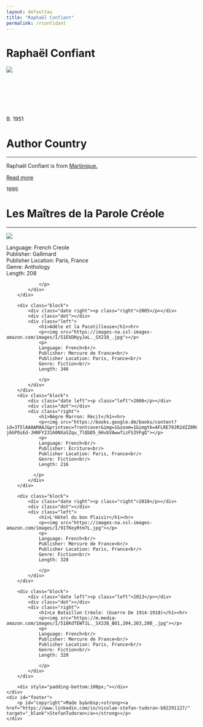 ```yaml
---
layout: defaultau
title: "Raphaël Confiant"
permalink: /rconfidant
---
```

<!-- partial:index.partial.html -->
<div class="content">
    <h1>  Raphaël Confiant </h1>
    <div class="quote">
        <div><img src="http://ile-en-ile.org/wp-content/uploads/2001/08/confiant.jpg" class="logo"></div>
    </div>
    <div class="timeline">
        <div style="padding-bottom:100px;"></div>
        <div class="block">
            <div class="date right"><p class="right"> B. 1951 </p></div>
            <div class="dot"></div>
            <div class="left first">
            <div class="author_country">
                <h1>Author Country</h1><hr>
            <div class="aclocation"><p> Raphaël Confiant is from <a href="http://localhost:4000/8">Martinique.</a></p></div>
                <div class="acreadmore"><a href="https://fr.wikipedia.org/wiki/Rapha%C3%ABl_Confiant"_blank">Read more</a> </div>
            </div>
            </div>
        </div>
        <div class="block">
            <div class="date left"><p class="left">1995</p></div>
            <div class="dot"></div>
            <div class="right">
                <h1>Les Maîtres de la Parole Créole</h1><hr>
                <p><img src="https://m.media-amazon.com/images/I/41mbBi98csL._SX375_BO1,204,203,200_.jpg"></p>
                <p>
                Language: French Creole<br/>
                Publisher: Gallimard<br/>
                Publisher Location: Paris, France<br/>
                Genre: Anthology<br/>
                Length: 208

                </p>
            </div>
        </div>

        <div class="block">
            <div class="date right"><p class="right">2005</p></div>
            <div class="dot"></div>
            <div class="left">
                <h1>Adèle et la Pacotilleuse</h1><hr>
                <p><img src="https://images-na.ssl-images-amazon.com/images/I/51EkDHyyJaL._SX210_.jpg"></p>
                <p>
                Language: French<br/>
                Publisher: Mercure de France<br/>
                Publisher Location: Paris, France<br/>
                Genre: Fiction<br/>
                Length: 346

                </p>
            </div>
        </div>
        <div class="block">
            <div class="date left"><p class="left">2006</p></div>
            <div class="dot"></div>
            <div class="right">
                <h1>Nègre Marron: Rècit</h1><hr>
                <p><img src="https://books.google.dm/books/content?id=3T5lAAAAMAAJ&printsec=frontcover&img=1&zoom=1&imgtk=AFLRE70JR2dZZ8R6HdAawNzWk5fxBAI7Jvz7cvsnZMVh4CU_4US4l9qOeOTl23onQ95osIg9ml7CIgqtdOs9ISq-j6GPOsEd-JHNFY23160NXaSZqu_7lQbD5_6HvbVAwwfizFS3VFgQ"></p>
                <p>
                Language: French<br/>
                Publisher: Écriture<br/>
                Publisher Location: Paris, France<br/>
                Genre: Fiction<br/>
                Length: 216

              </p>
            </div>
        </div>

        <div class="block">
            <div class="date right"><p class="right">2010</p></div>
            <div class="dot"></div>
            <div class="left">
                <h1>L'Hôtel du bon Plaisir</h1><hr>
                <p><img src="https://images-na.ssl-images-amazon.com/images/I/91TKeyRtm7L.jpg"></p>
                <p>
                Language: French<br/>
                Publisher: Mercure de France<br/>
                Publisher Location: Paris, France<br/>
                Genre: Fiction<br/>
                Length: 320

                </p>
            </div>
        </div>

        <div class="block">
            <div class="date left"><p class="left">2013</p></div>
            <div class="dot"></div>
            <div class="right">
                <h1>Le Bataillon Crèole: (Guerre De 1914-1918)</h1><hr>
                <p><img src="https://m.media-amazon.com/images/I/518KdTEWT1L._SX338_BO1,204,203,200_.jpg"></p>
                <p>
                Language: French<br/>
                Publisher: Mercure de France<br/>
                Publisher Location: Paris, France<br/>
                Genre: Fiction<br/>
                Length: 320

                </p>
            </div>
        </div>

        <div style="padding-bottom:100px;"></div>
    </div>
    <div id="footer">
        <p id="copyright">Made by&nbsp;<strong><a href="https://www.linkedin.com/in/nicolae-stefan-tudoran-b02291127/" target="_blank">StefanTudoran</a></strong></p>
    </div>
</div>
<!-- partial -->
  <script src='https://cdnjs.cloudflare.com/ajax/libs/jquery/3.1.1/jquery.min.js'></script><script  src="assets/js/authorscript.js"></script>
</body>
